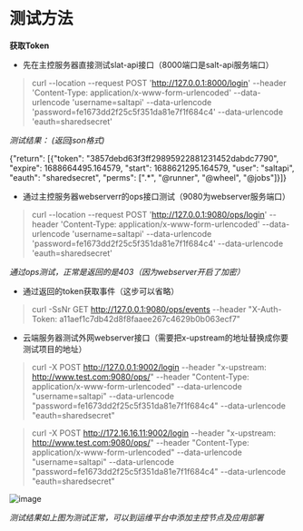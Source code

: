 # 测试方法

**获取Token**  

+ 先在主控服务器直接测试slat-api接口（8000端口是salt-api服务端口）  

> curl --location --request POST 'http://127.0.0.1:8000/login' --header 'Content-Type: application/x-www-form-urlencoded' --data-urlencode 'username=saltapi' --data-urlencode 'password=fe1673dd2f25c5f351da81e7f1f684c4' --data-urlencode 'eauth=sharedsecret'
  
*测试结果： (返回json格式)*  

{"return": [{"token": "3857debd63f3ff29895922881231452dabdc7790", "expire": 1688664495.164579, "start": 1688621295.164579, "user": "saltapi", "eauth": "sharedsecret", "perms": [".*", "@runner", "@wheel", "@jobs"]}]}

+ 通过主控服务器webserverr的ops接口测试（9080为webserver服务端口）  

> curl --location --request POST 'http://127.0.0.1:9080/ops/login' --header 'Content-Type: application/x-www-form-urlencoded' --data-urlencode 'username=saltapi' --data-urlencode 'password=fe1673dd2f25c5f351da81e7f1f684c4' --data-urlencode 'eauth=sharedsecret'  

 *通过ops测试，正常是返回的是403（因为webserver开启了加密）*

+ 通过返回的token获取事件（这步可以省略）  
  
>curl -SsNr GET http://127.0.0.1:9080/ops/events --header "X-Auth-Token: a11aef1c7db42d8f8faaee267c4629b0b063ecf7"


  
+ 云端服务器测试外网webserver接口（需要把x-upstream的地址替换成你要测试项目的地址）
  
> curl -X POST http://127.0.0.1:9002/login --header "x-upstream: http://www.test.com:9080/ops/" --header "Content-Type: application/x-www-form-urlencoded" --data-urlencode "username=saltapi" --data-urlencode "password=fe1673dd2f25c5f351da81e7f1f684c4" --data-urlencode "eauth=sharedsecret"

> curl -X POST http://172.16.16.11:9002/login --header "x-upstream: http://www.test.com:9080/ops/" --header "Content-Type: application/x-www-form-urlencoded" --data-urlencode "username=saltapi" --data-urlencode "password=fe1673dd2f25c5f351da81e7f1f684c4" --data-urlencode "eauth=sharedsecret"

![image](https://github.com/bevis126/Yhop-api-test/assets/27944125/db9848ac-6c73-4959-8ba0-8a62b91a620d)

*测试结果如上图为测试正常，可以到运维平台中添加主控节点及应用部署*
